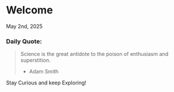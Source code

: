 # Welcome

May 2nd, 2025

### Daily Quote:
> Science is the great antidote to the poison of enthusiasm and superstition.
> 	- Adam Smith

Stay Curious and keep Exploring!
